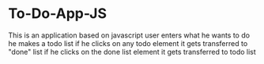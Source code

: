 # To-Do-App-JS
This is an application based on javascript 
user enters what he wants to do 
he makes a todo list 
if he clicks on any todo element it gets transferred to "done" list
if he clicks on the done list element it gets transferred to todo list
